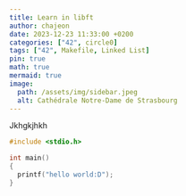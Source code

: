 ```yaml
---
title: Learn in libft
author: chajeon
date: 2023-12-23 11:33:00 +0200
categories: ["42", circle0]
tags: ["42", Makefile, Linked List]
pin: true
math: true
mermaid: true
image:
  path: /assets/img/sidebar.jpeg
  alt: Cathédrale Notre-Dame de Strasbourg
---
```



Jkhgkjhkh

```c
#include <stdio.h>

int main()
{
  printf("hello world:D");
}
```
